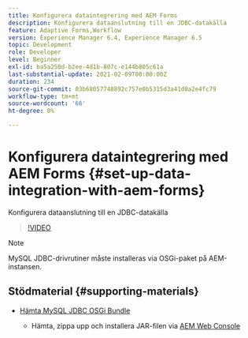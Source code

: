 ```yaml
---
title: Konfigurera dataintegrering med AEM Forms
description: Konfigurera dataanslutning till en JDBC-datakälla
feature: Adaptive Forms,Workflow
version: Experience Manager 6.4, Experience Manager 6.5
topic: Development
role: Developer
level: Beginner
exl-id: ba5a250d-b2ee-4d1b-807c-e144b805c61a
last-substantial-update: 2021-02-09T00:00:00Z
duration: 234
source-git-commit: 03b68057748892c757e0b5315d3a41d0a2e4fc79
workflow-type: tm+mt
source-wordcount: '66'
ht-degree: 0%

---
```


# Konfigurera dataintegrering med AEM Forms {#set-up-data-integration-with-aem-forms}

Konfigurera dataanslutning till en JDBC-datakälla

>[!VIDEO](https://video.tv.adobe.com/v/17724?quality=12&learn=on)

>[!NOTE]
>
>MySQL JDBC-drivrutiner måste installeras via OSGi-paket på AEM-instansen.

## Stödmaterial {#supporting-materials}

* [Hämta MySQL JDBC OSGi Bundle](https://dev.mysql.com/downloads/connector/j/)

   * Hämta, zippa upp och installera JAR-filen via [AEM Web Console](http://localhost:4502/system/console/bundles)
